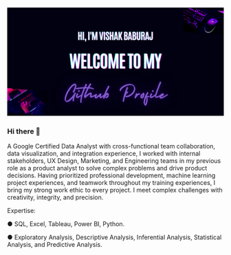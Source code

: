 ![](https://github.com/VishakBaburaj/VishakBaburaj/blob/master/Banner_Vishak.png)
### Hi there 👋
A Google Certified Data Analyst with cross-functional team collaboration, data visualization, and integration experience, I worked with internal stakeholders, UX Design, Marketing, and Engineering teams in my previous role as a product analyst to solve complex problems and drive product decisions. Having prioritized professional development, machine learning project experiences, and teamwork throughout my training experiences, I bring my strong work ethic to every project. I meet complex challenges with creativity, integrity, and precision.

Expertise:

● SQL, Excel, Tableau, Power BI, Python.

● Exploratory Analysis, Descriptive Analysis, Inferential Analysis, Statistical Analysis, and Predictive Analysis.

